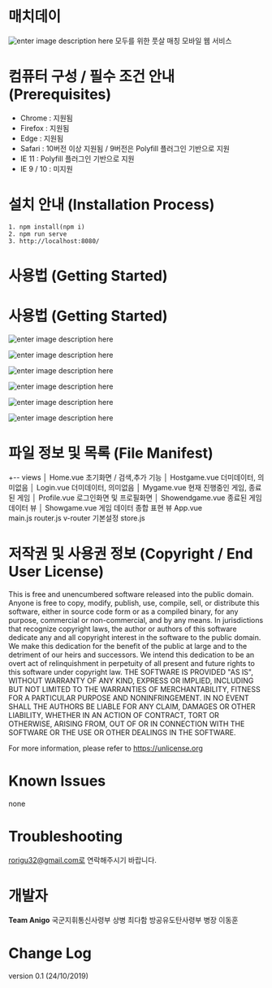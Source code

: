 # 매치데이

![enter image description here](https://lh3.googleusercontent.com/H8wVs4kMX9oeH4GUdVvF_vEhFqTgnTVIyeQdgoHCr1kl2ErNtOPm74_oTM9NL88KmZekVBCgd_9PTKFSaNB3rFULemL03GMi5jOv7GLK36tbzPVNHMau6Mq-rQ2L9ONz2zKw1Y1pMIfUTnpNG4BHvm9ALnwjvEDZAD2G53Vz_q7hDtmtrVAaQ0-RF2cOA_zsdVBxR-BXzqs3q0aQBSp9UEJGZJKOUQ9w8C7PElPwA1FavucnJ0r-aCLbOCXc0rKnG75rtFsv9ASnYMSPTvibQH0ga5PqUmoa6DFnfYAJy8Ct36DWQ7_59tTLOu2J-NkX3G4PKOYvF2A6iihfo7PFg9qbQbVWGek11UnhK5CnHEOM8ypdES8qoUOS2wEsUXYq2b_61fBYT5_x2ghxa_vr3OI9iLvOsD5-tBFozCyNDi_U8QtgvQy9JxU5L1QBkACtUOG1B0OgknonpMJO0UA6kUq-HKMDa8rLRsfEqoufqByLK52W3LS0HjSfE2plMflt3LrY2-jJufxlaBeru8wvY-s-X56nrFuvBjUMDVCsGBXt9qKYV_o4it8U27c6xPwCSe72vuOa54mBcc4zQm1SOWffTZX9F03nl4ZN26MfVRKZy7Zi3b_4kNlnf1ylfp_Ub44KiksG0uzd4cxKKDsRLIvo8XGys0vCSrcnu_wr8TrTL48=w944-h531-no)
모두를 위한 풋살 매칭 모바일 웹 서비스

# 컴퓨터 구성 / 필수 조건 안내 (Prerequisites)

- Chrome : 지원됨
- Firefox : 지원됨
- Edge : 지원됨
- Safari : 10버전 이상 지원됨 / 9버전은 Polyfill 플러그인 기반으로 지원
- IE 11 : Polyfill 플러그인 기반으로 지원
- IE 9 / 10 : 미지원

# 설치 안내 (Installation Process)

```
1. npm install(npm i)
2. npm run serve
3. http://localhost:8080/ 
```

# 사용법 (Getting Started)


# 사용법 (Getting Started)

![enter image description here](https://lh3.googleusercontent.com/qjcNXwTN6y1n5jUDCHZuHr0yc0iOK-P22LIp_E5LtZXggmbmDRG3_CmydpM9PCd6g9SC21czM58JwR2JQaEXduvzpZ_JNcXIknMgYCBMwcht0bvc5y_guDnFxGGa9UiPtKXkP7Q0v0-Qp6aVGvTn8l7Y_LbaZ31jj9sJHZPIjJvEgSITuCuCzmlBQuUNwHFjq7PpW79QR-As81hlvQji8OIpfViPszAqHGAvg30Sq8nFup6bifcuyq2uaveuWvgS4AKWl0vMsbRbY75lrEv7CLwX0dqBnfj_dmPqHfNi528zmX4CLQl94iFwxT4CYUvpMu2SjgVCoHYWY2y8rQHOJf7ATPRihc7tWKzXOR8MiDZO8al9MIcODpZSh5Hfo-fXlaUWhdWIbDVhSdFisGWSkn4KcEUr_LzgFzxfwUciJeDaOKWyxzgQ7XmIRBU0MRN4mUIT-tuyD4A6wenKdCJtfbp3_ShOFbDo3s0jquVf4cswuZQDX0eSyReacWWGPQpYIxqjrh_t8KAT8tpSlJF8ANIxD7eXxu62iTJMA7TGjSRev_9m3iYuQjwwOI10SfpD6dkGCc9N_nVa09mPmvbUga5OY4ewTDySAJIUuYlMfdPCydK61hc2ozpRclZpQdI0RRl8JUHhvGbR0kCWh-ZFU2h8dzc8f04PBIpAVZcjUVe33qo=w1169-h655-no)

![enter image description here](https://lh3.googleusercontent.com/zSQumAZaAAhEyuxNNsCzza40PYvRvk0PuFiixRlYLBgDQqqxctYGome3H9rZOByUlX8kKKnTat_Gi7wB_OoqckJb1D4NsxkgUBRcytRSu2LtGUAom9eA4qeo-sq1RoIF9j72EK1j-vnsR5hSs84mSeXoZzlZULED9tx7SSzke1YKwHjOyLuNvy9GDZS-mGgxeoLuWCogXZ9F-HTbfaJLIYnUespeb-xru_7IlxeN7wiAACjDLIo3L_2BcxwId5WrzSta9Ew-g-c_bsiX5LPya1Ie0P7EvIn585PwRxK2I6busNIZv1Bhc6mWu8Ky3MH712YX5Zgh_NOi6zhhcQ7qxcQ0CAkiSGVwEX5u1rVCHkxkG2ydZcByym4N4ETCqc4qsBxfLqIEslCKfWE1qUBhwDlTUgbBQzxoGLCidZ1LvtorLB34TzKiBMGancudPn-YvaOhE2h79G7jVr5ttfQKRuEUlGiVmK8Tqy6GYpl4UgWJ22rSwKopW3SsYcjpNNkKT5znTed2_5Rb8p0csT0l8zI_R8_cOBNdaFc4fughdJH8B-YsLTJ8pEAz5cLoD3sD1X5dHHZNqS5pDTfehfctcNN4oOPdG4gQXdKMDTvJ9CzH4A4PfDcgjEPo__aRKj-JzP-Zzc8R8scFl0zZxDTmAzkxBoAnTaOGyyFCdJV4JBn6UYk=w1169-h651-no)

![enter image description here](https://lh3.googleusercontent.com/QvuAA6brY4cjjG7UU3HuobFyWcCcBY3o-9OnDqXWz6mugF7UTU4Ls2vCf8L82uy1yEy1_xQ4KTg5GT-1jIoQcb9xtGag_psY3KCObwvmfqX35280SJZZ0ONtGiwSoBQDtrgoMjnmlRNXoOtTcM_IYYcY5qUwCmi5ROK6ABG65z9OJqjPQ-NnapErgVgK1PlyEUPMv50yIwKkA2H2ZLy2kqJMDCiEqd636_Wbd2spM71rUOgIZdGU5WIrCWLSRcxz3IM2jLBsSA4EOT71r8dpAatXeU9Q7J2mhNZtCsiTc-1aUKxVbOrmid-uY8RpSwt3hpzZbKFqPm3LRDRSNagHa_5WCP7pAI1jz9ohmZwlygWNcvKi0CW65TpYZucSFclaakf68GaHgSCJw1Go5BjsjgrNdHtSe1WuqCgPOCa_QoAzVkPxqFNcYW-7kNr8z5hvZ19lbqA3RJoO8ENHq_jQIpRJuRpp542lIPp5hhkW4LJNyPWiiUCIMxmbtdIMIh5TNbQN6fLKfx0nAkbwpkdsj4CDU_PNxcYTR98XQYiE7x3GX-hAWpUHgNhpyAZftO_meZh68-6ukZQTfYZbD4GkibQ4N2aAdEzgdnXwdUS0HTfjT78KVq-Ond-rb58fZFYaqCv8jzwA8YaloJz7xbaR2p1-5WAtiz2peetFwSbrL2qJX-I=w1169-h657-no)

![enter image description here](https://lh3.googleusercontent.com/qpCdNKa6gi16l_Vq1QtUVSXiyFbGFNBYWMRSHyZjOn7_EyUWG3teH4tk7MeqxcS2Qg_HrEs3H5EGG1LQihK2C-7gIL_-e6V_dWRw0Z4U1CkV34yXaO42aQ8UkafnJt8W4NxKgPj4SZfLZ54BDsSyXT4KAdhu8l1lHJDq-7iUR6gkyEZSGihRXVh9PYhhPPrDj6-KbGHNwIsUwhzT8kJGCOljzXJdioBSN_k75vsPJzGOn_qI5ZTj4aP_qKXFyXbLPQYdChYIizbuj3wntCjHuPGalwwFAOoJoGFy1sTE0Yh6BQgotBDhj_TQIHmbT8HlqvKbq6coRVt_UNJFR2blcRdxzSrNGwjfVrFn3IOehOEdH_lYCy5c6IoN_Y8xIe0euZAjO0znPCaAsx8mmTTv17NJDUF3wY2WRC5xI9LT7g1FJXlJkeKYwN0DvIhbdQIHg2MhZuU0jfnnhSdNY-FYK3s9VqaMs-XkfoTz2gUR03n2e3zia1QCczMjg77UhluXGFHPplpK55iKNBnuxzbPDpHnptCkuJDGgtLfxE0TU2zwikSStXBE9_r-uQLG8WUtw3RkaQtui39JmZRcuSRozzVthTj4ykmqwbSUt05zjjkCR8huuZNmKAbA2p8K3wMBQbf_N7-tRMbh8w_qcK4YgPsIIVWVEW_fjZdx0QXu5prisgo=w1169-h657-no)

![enter image description here](https://lh3.googleusercontent.com/FhPnrlq_LK4xx4rjvobkq8TokI4N_-1hXHj3y7hT3gq3Eg95dUJST6I_SBKJVnnrQXaJR_jvBOlMbMsMKRPgcswXUJlhp2yWDBK1PxfErc9xqztzcTfyS24wkOrpUUxmJ7SYWwJ-7jOCLsEhx4uSsgR68zSqz6zYW1A0TdHZPK5Oumwtj1Ghfsdh-Uq7sprBBzZnPSorOwExkBRdVaCADQBwvN7f3j-7ZpFy2r9Clgcj8a-_neJk1CLZ78vNzHrMFYXLZprz-p8G5FLir2xb_mZWNslDbnePV4_qP458--ABq1Mcu0QvE0NSrCVrfHeuFVTv4VYCeZXf1UibSki2ZR7Q9sz6Z5fQVjVeN5x1C-x04Tz7x2tzXdpODNE4134YG9f3OWKj7CJIJgJV1_3-fehup5kg7We8bqPJbwuVCx86xywhR1b2E4kxC7AsK50awTRQzXdEP7g-c0iVUflE3FDE10O6wxbmHYGT8GWHga8oaJODuRoTYpX_h8VsY7fYy-lFqbkOjTKap0zhzOZiDGkldsKxJv2BzGRYb06BznfaBEyNQ2gOfQtLa2GKXoAfDnkAtb-d4LQaxV8dHqCu-Oyo5n_Ydu_MLOTOU3CqAUyEsNU4sUVdkh8ch-J8AI-fSLju7dlf5zy-6NQZVB4YQRDuzr1BvKdeRIzyhXJ2uGzrOWU=w1169-h649-no)

![enter image description here](https://lh3.googleusercontent.com/5C967IIgRRA_AawbanfPHIDx9TLSOeF79op9ROUvShRZIFXf745GXDT50X2_KGMr9n1aZWX0hZ4ERzwUY_FO6Ct7UyXeYLCp9yEJzrGh_nqIMfiJVUdu7e00ACAUEzus1VN8LHNVQMEnxGRUSdnjm04L3A7v-2XrbpzjnkpycIlLL8yY5A9VQyvfA92litDjb9xPDD27GiJUadwPc3DLe4ScCYJnWSuGnO3O3traTh7yDZf0W_KDggYorKTm4qwoTiIf7GetDYDQu8SHeDl7pLb-JLj71rlT9nkpknFzjx2xhmpCMrnTOKtYV8fwSVcWdAGTyeTNiiY5OXYA_lLpNkBl0_AuahxDIW2GRUzwG3J-__SlpWJ5ZFVHuBywybOCF7UoRlaTRvmnk_oe2D6r-baa9CeuDg55WXTLnhCtSZohhtC90oc-aO9i4aEG-9TPoBeTwnWZdgvLK4-lHoBQmuMCLrixbv7khc51ptoWouSNZmW_SRoLyoSq9Auu-LAqql8LN2F2eFJvzTI7RdbcY8a2tN6wcYNvJiGy5sJOKRY5lf8Advar649tOifaiQAxA2LqE9_H_5DlAnpvGJhCQjjysqUeqORsjC_VNYTYeOJlHGLRYPIs_Jbam4FuEzDFdj1AkWkZ0b8FVimYPUsk3aTiQiNJCfOqAtc2aVRVsZsY2Ik=w1169-h662-no)

# 파일 정보 및 목록 (File Manifest)
+-- views
│ Home.vue							초기화면 / 검색,추가 기능
│ Hostgame.vue					더미데이터, 의미없음
│ Login.vue							 더미데이터, 의미없음
 │ Mygame.vue						현재 진행중인 게임, 종료된 게임
 │ Profile.vue							로그인화면 및 프로필화면
 │ Showendgame.vue			종료된 게임 데이터 뷰
 │ Showgame.vue					게임 데이터 종합 표현 뷰
App.vue									
main.js
router.js									v-router 기본설정
store.js



# 저작권 및 사용권 정보 (Copyright / End User License)

This is free and unencumbered software released into the public domain. Anyone is free to copy, modify, publish, use, compile, sell, or distribute this software, either in source code form or as a compiled binary, for any purpose, commercial or non-commercial, and by any means. In jurisdictions that recognize copyright laws, the author or authors of this software dedicate any and all copyright interest in the software to the public domain. We make this dedication for the benefit of the public at large and to the detriment of our heirs and successors. We intend this dedication to be an overt act of relinquishment in perpetuity of all present and future rights to this software under copyright law.
THE SOFTWARE IS PROVIDED "AS IS", WITHOUT WARRANTY OF ANY KIND, EXPRESS OR IMPLIED, INCLUDING BUT NOT LIMITED TO THE WARRANTIES OF MERCHANTABILITY, FITNESS FOR A PARTICULAR PURPOSE AND NONINFRINGEMENT. IN NO EVENT SHALL THE AUTHORS BE LIABLE FOR ANY CLAIM, DAMAGES OR OTHER LIABILITY, WHETHER IN AN ACTION OF CONTRACT, TORT OR OTHERWISE, ARISING FROM, OUT OF OR IN CONNECTION WITH THE SOFTWARE OR THE USE OR OTHER DEALINGS IN THE SOFTWARE.

For more information, please refer to <https://unlicense.org>

# Known Issues
none

# Troubleshooting
rorigu32@gmail.com로 연락해주시기 바랍니다.

# 개발자
**Team Anigo**
국군지휘통신사령부 상병 최다함
방공유도탄사령부 병장 이동훈

# Change Log

version 0.1 (24/10/2019)
 

